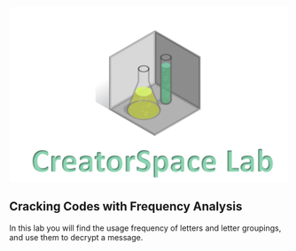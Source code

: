 
<figure class="snippetimg" style="margin: 0 auto;width:100%">
  <img src=".guides/img/LabIntro.PNG">
  

## Cracking Codes with Frequency Analysis
In this lab you will find the usage frequency of letters and letter groupings, and use them to decrypt a message. 